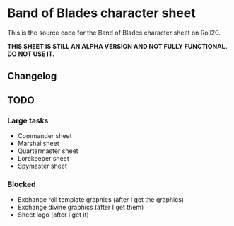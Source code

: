# Band of Blades character sheet

This is the source code for the Band of Blades character sheet on Roll20.

**THIS SHEET IS STILL AN ALPHA VERSION AND NOT FULLY FUNCTIONAL. DO NOT USE IT.**

## Changelog

## TODO

### Large tasks

- Commander sheet
- Marshal sheet
- Quartermaster sheet
- Lorekeeper sheet
- Spymaster sheet

### Blocked

- Exchange roll template graphics (after I get the graphics)
- Exchange divine graphics (after I get them)
- Sheet logo (after I get it)
